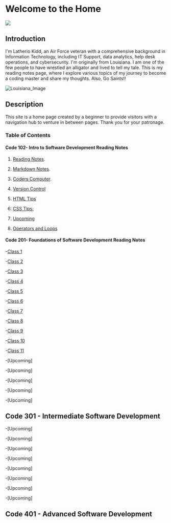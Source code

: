 # Welcome to the  Home

![
](Home.jpg)

## Introduction

I'm Latherio Kidd, an Air Force veteran with a comprehensive background in Information Technology, including IT Support,
data analytics, help desk operations, and cybersecurity. I'm originally from Louisiana. I am one of the few people to have wrestled an alligator and lived to tell my tale. This is my reading notes page, where I explore various topics of my journey to become a coding master and share my thoughts. Also, Go Saints!!

![Louisiana_Image](https://github.com/LatherioK0818/reading-notes/assets/80198308/b0de4798-6ebb-4b64-80a3-f92b27dcf924)

## Description

This site is  a home page created by a beginner to provide visitors with a navigation hub to venture in between pages. Thank you for your patronage.

### Table of Contents

#### Code 102- Intro to Software Development Reading Notes

1. [Reading Notes](https://latheriok0818.github.io/reading-notes/).

2. [Markdown Notes](https://latheriok0818.github.io//reading-notes/markdown).

3. [Coders Computer](https://latheriok0818.github.io/reading-notes/coderscomputer).

4. [Version Control](https://latheriok0818.github.io/reading-notes/versionControlTip)

5. [HTML Tips](LatherioK0818.github.io/reading-notes/html)

6. [CSS Tips:](LatherioK0818.github.io/reading-notes/css)

7. [Upcoming]()

8. [Operators and Loops](LatherioK0818.github.io/reading-notes/class8notes)

#### Code 201- Foundations of Software Development Reading Notes

-[Class 1](https://latheriok0818.github.io/reading-notes/class201notes/class01)

-[Class 2](https://latheriok0818.github.io/reading-notes/class201notes/class02)

-[Class 3](https://latheriok0818.github.io/reading-notes/class201notes/class03)

-[Class 4](https://latheriok0818.github.io/reading-notes/class201notes/class04)

-[Class 5](https://latheriok0818.github.io/reading-notes/class201notes/class05)

-[Class 6](https://latheriok0818.github.io/reading-notes/class201notes/class06)

-[Class 7](https://latheriok0818.github.io/reading-notes/class201notes/class07)

-[Class 8](https://latheriok0818.github.io/reading-notes/class201notes/class08)

-[Class 9](https://latheriok0818.github.io/reading-notes/class201notes/class09)

-[Class 10](https://latheriok0818.github.io/reading-notes/class201notes/class10)

-[Class 11](https://latheriok0818.github.io/reading-notes/class201notes/class11)

-[Upcoming]

-[Upcoming]

-[Upcoming]

-[Upcoming]

-[Upcoming]

## Code 301 - Intermediate Software Development

 -[Upcoming]

-[Upcoming]

-[Upcoming]

-[Upcoming]

-[Upcoming]

-[Upcoming]

-[Upcoming]

-[Upcoming]

## Code 401 - Advanced Software Development
